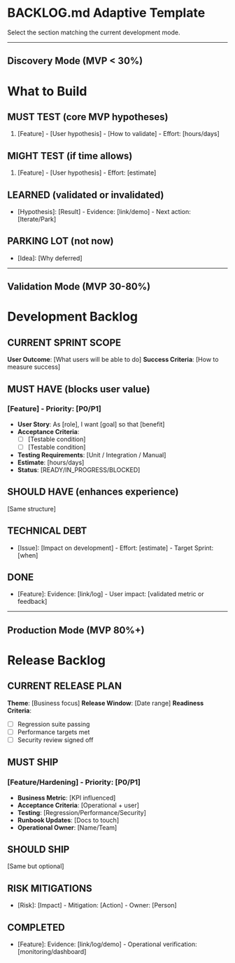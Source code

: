 ﻿# BACKLOG.md Adaptive Template

Select the section matching the current development mode.

---
## Discovery Mode (MVP < 30%)
# What to Build

## MUST TEST (core MVP hypotheses)
1. [Feature] - [User hypothesis] - [How to validate] - Effort: [hours/days]

## MIGHT TEST (if time allows)
1. [Feature] - [User hypothesis] - Effort: [estimate]

## LEARNED (validated or invalidated)
- [Hypothesis]: [Result] - Evidence: [link/demo] - Next action: [Iterate/Park]

## PARKING LOT (not now)
- [Idea]: [Why deferred]

---
## Validation Mode (MVP 30-80%)
# Development Backlog

## CURRENT SPRINT SCOPE
**User Outcome**: [What users will be able to do]
**Success Criteria**: [How to measure success]

## MUST HAVE (blocks user value)
### [Feature] - Priority: [P0/P1]
- **User Story**: As [role], I want [goal] so that [benefit]
- **Acceptance Criteria**:
  - [ ] [Testable condition]
  - [ ] [Testable condition]
- **Testing Requirements**: [Unit / Integration / Manual]
- **Estimate**: [hours/days]
- **Status**: [READY/IN_PROGRESS/BLOCKED]

## SHOULD HAVE (enhances experience)
[Same structure]

## TECHNICAL DEBT
- [Issue]: [Impact on development] - Effort: [estimate] - Target Sprint: [when]

## DONE
- [Feature]: Evidence: [link/log] - User impact: [validated metric or feedback]

---
## Production Mode (MVP 80%+)
# Release Backlog

## CURRENT RELEASE PLAN
**Theme**: [Business focus]
**Release Window**: [Date range]
**Readiness Criteria**:
- [ ] Regression suite passing
- [ ] Performance targets met
- [ ] Security review signed off

## MUST SHIP
### [Feature/Hardening] - Priority: [P0/P1]
- **Business Metric**: [KPI influenced]
- **Acceptance Criteria**: [Operational + user]
- **Testing**: [Regression/Performance/Security]
- **Runbook Updates**: [Docs to touch]
- **Operational Owner**: [Name/Team]

## SHOULD SHIP
[Same but optional]

## RISK MITIGATIONS
- [Risk]: [Impact] - Mitigation: [Action] - Owner: [Person]

## COMPLETED
- [Feature]: Evidence: [link/log/demo] - Operational verification: [monitoring/dashboard]
